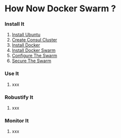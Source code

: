 # How Now Docker Swarm ?

### Install It

1. [Install Ubuntu](https://github.com/nomilous/how-now-docker-swarm/blob/master/1-install/01-Install-Ubuntu.md)
2. [Create Consul Cluster](https://github.com/nomilous/how-now-docker-swarm/blob/master/1-install/02-Create-Consul-Cluster.md)
3. [Install Docker](https://github.com/nomilous/how-now-docker-swarm/blob/master/1-install/03-Install-Docker.md)
4. [Install Docker Swarm](https://github.com/nomilous/how-now-docker-swarm/blob/master/1-install/04-Install-Docker-Swarm.md)
5. [Configure The Swarm](https://github.com/nomilous/how-now-docker-swarm/blob/master/1-install/05-Configure-The-Swarm.md)
6. [Secure The Swarm](https://github.com/nomilous/how-now-docker-swarm/blob/master/1-install/06-Secure-The-Swarm.md)

### Use It

1. xxx

### Robustify It

1. xxx

### Monitor It

1. xxx
